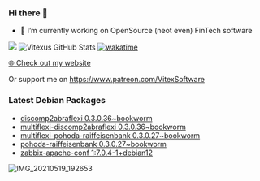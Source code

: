 ### Hi there 👋

- 🔭 I’m currently working on OpenSource  (neot even) FinTech software

![](https://komarev.com/ghpvc/?username=Vitexus)
![Vitexus GitHub Stats](https://github-readme-stats.vercel.app/api?username=Vitexus&show_icons=true)
[![wakatime](https://wakatime.com/badge/user/5abba9ca-813e-43ac-9b5f-b1cfdf3dc1c7.svg)](https://wakatime.com/@5abba9ca-813e-43ac-9b5f-b1cfdf3dc1c7)

<p><a href="https://vitexsoftware.cz">🌐 Check out my website</a></p>

Or support me on https://www.patreon.com/VitexSoftware

### Latest Debian Packages
<!-- DEBIAN-PACKAGES-LIST:START -->
- [discomp2abraflexi 0.3.0.36~bookworm](https://repo.vitexsoftware.com/package.php?package=discomp2abraflexi)
- [multiflexi-discomp2abraflexi 0.3.0.36~bookworm](https://repo.vitexsoftware.com/package.php?package=multiflexi-discomp2abraflexi)
- [multiflexi-pohoda-raiffeisenbank 0.3.0.27~bookworm](https://repo.vitexsoftware.com/package.php?package=multiflexi-pohoda-raiffeisenbank)
- [pohoda-raiffeisenbank 0.3.0.27~bookworm](https://repo.vitexsoftware.com/package.php?package=pohoda-raiffeisenbank)
- [zabbix-apache-conf 1:7.0.4-1+debian12](https://repo.vitexsoftware.com/package.php?package=zabbix-apache-conf)
<!-- DEBIAN-PACKAGES-LIST:END -->

![IMG_20210519_192653](https://user-images.githubusercontent.com/2621130/120022731-1bd48900-bfed-11eb-90f9-4f88f560b8b7.jpg)

<!--
**Vitexus/Vitexus** is a ✨ _special_ ✨ repository because its `README.md` (this file) appears on your GitHub profile.

Here are some ideas to get you started:

- 🌱 I’m currently learning ...
- 👯 I’m looking to collaborate on ...
- 🤔 I’m looking for help with ...
- 💬 Ask me about ...
- 📫 How to reach me: ...
- 😄 Pronouns: ...
- ⚡ Fun fact: ...
-->


